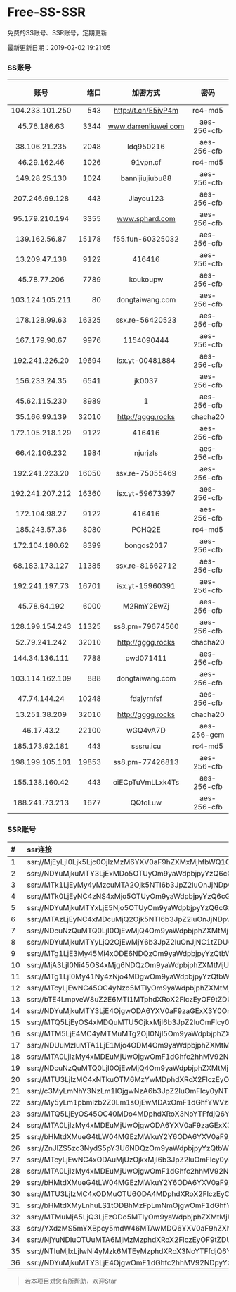 # Free-SS-SSR

免费的SS账号、SSR账号，定期更新

最新更新日期：2019-02-02 19:21:05 

### SS账号

|账号|端口|加密方式|密码|更新时间|国家|
|:-----:|-----:|:----:|:----:|:----:|:----:|
|104.233.101.250|543|http://t.cn/E5ivP4m|rc4-md5|19:17:14|CA|
|45.76.186.63|3344|www.darrenliuwei.com|aes-256-cfb|19:17:06|SG|
|38.106.21.235|2048|ldq950216|aes-256-cfb|19:17:05|US|
|46.29.162.46|1026|91vpn.cf|rc4-md5|19:17:14|RU|
|149.28.25.130|1024|bannijiujiubu88|aes-256-cfb|19:17:16|JP|
|207.246.99.128|443|Jiayou123|aes-256-cfb|19:17:12|US|
|95.179.210.194|3355|www.sphard.com|aes-256-cfb|19:17:13|FR|
|139.162.56.87|15178|f55.fun-60325032|aes-256-cfb|19:17:05|SG|
|13.209.47.138|9122|416416|aes-256-cfb|19:17:13|KR|
|45.78.77.206|7789|koukoupw|aes-256-cfb|19:17:16|US|
|103.124.105.211|80|dongtaiwang.com|aes-256-cfb|19:17:23|US|
|178.128.99.63|16325|ssx.re-56420523|aes-256-cfb|19:17:06|SG|
|167.179.90.67|9976|1154090444|aes-256-cfb|19:17:17|JP|
|192.241.226.20|19694|isx.yt-00481884|aes-256-cfb|19:17:04|US|
|156.233.24.35|6541|jk0037|aes-256-cfb|19:17:15|US|
|45.62.115.230|8989|1|aes-256-cfb|19:17:12|US|
|35.166.99.139|32010|http://gggg.rocks|chacha20|19:17:17|US|
|172.105.218.129|9122|416416|aes-256-cfb|18:57:15|JP|
|66.42.106.232|1984|njurjzls|aes-256-cfb|19:17:14|US|
|192.241.223.20|16050|ssx.re-75055469|aes-256-cfb|19:17:05|US|
|192.241.207.212|16360|isx.yt-59673397|aes-256-cfb|19:17:04|US|
|172.104.98.27|9122|416416|aes-256-cfb|19:12:14|JP|
|185.243.57.36|8080|PCHQ2E|rc4-md5|19:17:16|US|
|172.104.180.62|8399|bongos2017|aes-256-cfb|19:17:06|SG|
|68.183.173.127|11385|ssx.re-81662712|aes-256-cfb|19:17:05|US|
|192.241.197.73|16701|isx.yt-15960391|aes-256-cfb|19:17:04|US|
|45.78.64.192|6000|M2RmY2EwZj|aes-256-cfb|19:17:15|US|
|128.199.154.243|11325|ss8.pm-79674560|aes-256-cfb|19:17:06|SG|
|52.79.241.242|32010|http://gggg.rocks|chacha20|19:17:22|KR|
|144.34.136.111|7788|pwd071411|aes-256-cfb|19:17:12|US|
|103.114.162.109|888|dongtaiwang.com|aes-256-cfb|19:17:13|US|
|47.74.144.24|10248|fdajyrnfsf|aes-256-cfb|19:17:20|SG|
|13.251.38.209|32010|http://gggg.rocks|chacha20|19:17:15|SG|
|46.17.43.2|22100|wGQ4vA7D|aes-256-gcm|19:17:15|RU|
|185.173.92.181|443|sssru.icu|rc4-md5|19:17:20|RU|
|198.199.105.101|19853|ss8.pm-77426813|aes-256-cfb|19:17:04|US|
|155.138.160.42|443|oiECpTuVmLLxk4Ts|aes-256-cfb|19:17:15|US|
|188.241.73.213|1677|QQtoLuw|aes-256-cfb|19:17:13|RO|


### SSR账号

|#|ssr连接|
|:-----|:-----|
|1|ssr://MjEyLjI0Ljk5Ljc0OjIzMzM6YXV0aF9hZXMxMjhfbWQ1OmFlcy0xMjgtY3RyOmh0dHBfc2ltcGxlOlpHOTFZaTVwYncvP3JlbWFya3M9VTFOU1ZFOVBURjlPYjJSbE91V2xwZVdjc09XSXFTQSZncm91cD1WMWRYTGxOVFVsTlVUMDlNTGtOUFRR|
|2|ssr://NDYuMjkuMTY3LjExMDo5OTUyOm9yaWdpbjpyYzQ6cGxhaW46Ykc1amJpNXZjbWMvP3JlbWFya3M9VTFOU1ZFOVBURjlPYjJSbE91U19oT2U5bC1hV3J5QSZncm91cD1WMWRYTGxOVFVsTlVUMDlNTGtOUFRR|
|3|ssr://MTk1LjEyMy4yMzcuMTA2Ojk5NTI6b3JpZ2luOnJjNDpwbGFpbjpiRzVqYmk1dmNtYy8_cmVtYXJrcz1VMU5TVkU5UFRGOU9iMlJsT3VhV3NPV0tvT1dkb1NBJmdyb3VwPVYxZFhMbE5UVWxOVVQwOU1Ma05QVFE|
|4|ssr://MTk0LjEyNC4zNS4xMjo5OTUyOm9yaWdpbjpyYzQ6cGxhaW46Ykc1amJpNXZjbWMvP3JlbWFya3M9VTFOU1ZFOVBURjlPYjJSbE91ZVJudVdqcXlBJmdyb3VwPVYxZFhMbE5UVWxOVVQwOU1Ma05QVFE|
|5|ssr://NDYuMjkuMTYxLjE5Njo5OTUyOm9yaWdpbjpyYzQ6cGxhaW46Ykc1amJpNXZjbWMvP3JlbWFya3M9VTFOU1ZFOVBURjlPYjJSbE91U19oT2U5bC1hV3J5QSZncm91cD1WMWRYTGxOVFVsTlVUMDlNTGtOUFRR|
|6|ssr://MTAzLjEyNC4xMDcuMjQ2Ojk5NTI6b3JpZ2luOnJjNDpwbGFpbjpiRzVqYmk1dmNtYy8_cmVtYXJrcz1VMU5TVkU5UFRGOU9iMlJsT3VTNm11V2txdVdjc09XTXVpQSZncm91cD1WMWRYTGxOVFVsTlVUMDlNTGtOUFRR|
|7|ssr://NDcuNzQuMTQ0LjI0OjEwMjQ4Om9yaWdpbjphZXMtMjU2LWNmYjpwbGFpbjpabVJoYW5seWJtWnpaZy8_cmVtYXJrcz1VMU5TVkU5UFRGOU9iMlJsT3VhV3NPV0tvT1dkb1NEcG1MX3BoNHprdXBFJmdyb3VwPVYxZFhMbE5UVWxOVVQwOU1Ma05QVFE|
|8|ssr://NDYuMjkuMTYyLjQ2OjEwMjY6b3JpZ2luOnJjNC1tZDU6cGxhaW46T1RGMmNHNHVZMlkvP3JlbWFya3M9VTFOU1ZFOVBURjlPYjJSbE91U19oT2U5bC1hV3J5QSZncm91cD1WMWRYTGxOVFVsTlVUMDlNTGtOUFRR|
|9|ssr://MTg1LjE3My45Mi4xODE6NDQzOm9yaWdpbjpyYzQtbWQ1OnBsYWluOmMzTnpjblV1YVdOMS8_cmVtYXJrcz1VMU5TVkU5UFRGOU9iMlJsT3VTX2hPZTlsLWFXcnlBJmdyb3VwPVYxZFhMbE5UVWxOVVQwOU1Ma05QVFE|
|10|ssr://MjA3LjI0Ni45OS4xMjg6NDQzOm9yaWdpbjphZXMtMjU2LWNmYjpwbGFpbjpTbWxoZVc5MU1USXovP3JlbWFya3M9VTFOU1ZFOVBURjlPYjJSbE91ZS1qdVdidlNEbGlxRGxpS25ucG9fbHNMemt1cHJsdDU3bXRKdm1uWW5ubjdaMmRXeDBjdWFWc09hTnJ1UzRyZVdfZ3cmZ3JvdXA9VjFkWExsTlRVbE5VVDA5TUxrTlBUUQ|
|11|ssr://MTg1LjI0My41Ny4zNjo4MDgwOm9yaWdpbjpyYzQtbWQ1OnBsYWluOlVFTklVVEpGLz9yZW1hcmtzPVUxTlNWRTlQVEY5T2IyUmxPdVctdC1XYnZTQSZncm91cD1WMWRYTGxOVFVsTlVUMDlNTGtOUFRR|
|12|ssr://MTcyLjEwNC45OC4yNzo5MTIyOm9yaWdpbjphZXMtMjU2LWNmYjpwbGFpbjpOREUyTkRFMi8_cmVtYXJrcz1VMU5TVkU5UFRGOU9iMlJsT3VhWHBlYWNyQ0JNYVc1dlpHWG1sYkRtamE3a3VLM2x2NE0mZ3JvdXA9VjFkWExsTlRVbE5VVDA5TUxrTlBUUQ|
|13|ssr://bTE4LmpveW8uZ2E6MTI1MTphdXRoX2FlczEyOF9tZDU6YWVzLTI1Ni1jZmI6aHR0cF9zaW1wbGU6TVRJek5EVS8_b2Jmc3BhcmFtPVlYcDFjbVV1YldsamNtOXpiMlowTG1OdmJRJnJlbWFya3M9VTFOU1ZFOVBURjlPYjJSbE91YVdyLWEwbS1hV2gtV3d2T1M2bWlBJmdyb3VwPVYxZFhMbE5UVWxOVVQwOU1Ma05QVFE|
|14|ssr://NDYuMjkuMTY3LjE4OjgwODA6YXV0aF9zaGExX3Y0OnJjNC1tZDU6aHR0cF9zaW1wbGU6YUhSMGNEb3ZMM1F1WTI0dlJXaGtiVlI0WlEvP29iZnNwYXJhbT1NVERsaFlNeGRPYXpxT1dHakRwb2RIUndPaTh2ZEM1amJpOUZOV2wyVURSdCZwcm90b3BhcmFtPWRDNXRaUzlUVTFKVFZVSSZyZW1hcmtzPVUxTlNWRTlQVEY5T2IyUmxPdVNfaE9lOWwtYVdyeUEmZ3JvdXA9VjFkWExsTlRVbE5VVDA5TUxrTlBUUQ|
|15|ssr://MTQ5LjEyOS4xMDQuMTU5OjkxMjI6b3JpZ2luOmFlcy0yNTYtY2ZiOnBsYWluOk5ERTJOREUyLz9vYmZzcGFyYW09NUx1WTZMUzVVMU5TNW82bzZJMlFPblF1WTI0dlJUVnBkbEEwYlEmcHJvdG9wYXJhbT1kQzV0WlM5VFUxSlRWVUkmcmVtYXJrcz1VMU5TVkU5UFRGOU9iMlJsT3VlLWp1V2J2U0EmZ3JvdXA9VjFkWExsTlRVbE5VVDA5TUxrTlBUUQ|
|16|ssr://MTM5LjE4MC4yMTMuMTg2OjI0NjI5Om9yaWdpbjphZXMtMjU2LWNmYjpwbGFpbjpiMEZ6TW5sMFJUZy8_cmVtYXJrcz1VMU5TVkU5UFRGOU9iMlJsT3VlLWp1V2J2U0EmZ3JvdXA9VjFkWExsTlRVbE5VVDA5TUxrTlBUUQ|
|17|ssr://NDUuMzIuMTA1LjE1Mjo4ODM4Om9yaWdpbjphZXMtMjU2LWNmYjpwbGFpbjpZemszWm1ObE1EUTQvP3JlbWFya3M9VTFOU1ZFOVBURjlPYjJSbE91YVdzT1dLb09XZG9TQkRhRzl2Y0dIbWxiRG1qYTdrdUszbHY0TSZncm91cD1WMWRYTGxOVFVsTlVUMDlNTGtOUFRR|
|18|ssr://MTA0LjIzMy4xMDEuMjUwOjgwOmF1dGhfc2hhMV92NDpyYzQtbWQ1Omh0dHBfc2ltcGxlOmRDNXRaUzlUVTFKVFZVSS8_b2Jmc3BhcmFtPU1URGxoWU14ZE9henFPV0dqRHBvZEhSd09pOHZkQzVqYmk5Rk5XbDJVRFJ0JnByb3RvcGFyYW09ZEM1dFpTOVRVMUpUVlVJJnJlbWFya3M9VTFOU1ZFOVBURjlPYjJSbE91V01sLWUtanVXY3NPV011aUEmZ3JvdXA9VjFkWExsTlRVbE5VVDA5TUxrTlBUUQ|
|19|ssr://NDcuNzQuMTQ0LjI0OjEwMjQ4Om9yaWdpbjphZXMtMjU2LWNmYjpwbGFpbjpabVJoYW5seWJtWnpaZy8_cmVtYXJrcz1VMU5TVkU5UFRGOU9iMlJsT3VhV3NPV0tvT1dkb1NEcG1MX3BoNHprdXBFJmdyb3VwPVYxZFhMbE5UVWxOVVQwOU1Ma05QVFE|
|20|ssr://MTU3LjIzMC4xNTkuOTM6MzYwMDphdXRoX2FlczEyOF9tZDU6YWVzLTEyOC1jdHI6cGxhaW46Tm1vMWFIbDBaM0kvP3JlbWFya3M9VTFOU1ZFOVBURjlPYjJSbE91ZS1qdVdidlNBJmdyb3VwPVYxZFhMbE5UVWxOVVQwOU1Ma05QVFE|
|21|ssr://c3MyLmNhY3NzLm1lOjgwNzA6b3JpZ2luOmFlcy0yNTYtY2ZiOnBsYWluOk1qRXdPVFk1T0RVd01RLz9yZW1hcmtzPVUxTlNWRTlQVEY5T2IyUmxPdVNfaE9lOWwtYVdyeUEmZ3JvdXA9VjFkWExsTlRVbE5VVDA5TUxrTlBUUQ|
|22|ssr://My5yLm1pbmlzb2Z0Lm1sOjEwMDAxOmF1dGhfYWVzMTI4X21kNTpyYzQtbWQ1LTY6aHR0cF9zaW1wbGU6YkdScU5URXovP29iZnNwYXJhbT1kWEJrWVhSbExtMXBZM0p2YzI5bWRDNWpiMjAmcmVtYXJrcz1VMU5TVkU5UFRGOU9iMlJsT3VXY24taUFzLVdGdGlBJmdyb3VwPVYxZFhMbE5UVWxOVVQwOU1Ma05QVFE|
|23|ssr://MTQ5LjEyOS45OC40MDo4MDphdXRoX3NoYTFfdjQ6YWVzLTEyOC1jdHI6aHR0cF9zaW1wbGU6Wkc5MVlpNXBidy8_cmVtYXJrcz1VMU5TVkU5UFRGOU9iMlJsT3VlLWp1V2J2U0EmZ3JvdXA9VjFkWExsTlRVbE5VVDA5TUxrTlBUUQ|
|24|ssr://MTA0LjIzMy4xMDEuMjUwOjgwODA6YXV0aF9zaGExX3Y0OnJjNC1tZDU6aHR0cF9zaW1wbGU6YUhSMGNEb3ZMM1F1WTI0dlJXaGtiVlI0WlEvP29iZnNwYXJhbT01THVZNkxTNVUxTlM1bzZvNkkyUU9uUXVZMjR2UlRWcGRsQTBiUSZwcm90b3BhcmFtPWRDNXRaUzlUVTFKVFZVSSZyZW1hcmtzPVUxTlNWRTlQVEY5T2IyUmxPdVdNbC1lLWp1V2NzT1dNdWlBJmdyb3VwPVYxZFhMbE5UVWxOVVQwOU1Ma05QVFE|
|25|ssr://bHMtdXMueG4tLW04MGEzMWkuY2Y6ODA6YXV0aF9jaGFpbl9hOm5vbmU6aHR0cF9wb3N0OlkzUmpaMlozWDJaeVpXVmZNV0ZpWkdRNVpUUS8_cmVtYXJrcz1VMU5TVkU5UFRGOU9iMlJsT3VlLWp1V2J2U0Rsalk3bm01dnBvYl9sdDU3b3BiX3BtNFhsbTc3bHVJTGt1cHJwcWF6cGdJb29RVzFoZW05dUtlV0ZyT1dQdU9hVnNPYU5ydVM0cmVXX2d3Jmdyb3VwPVYxZFhMbE5UVWxOVVQwOU1Ma05QVFE|
|26|ssr://ZnJlZS5zc3NydS5pY3U6NDQzOm9yaWdpbjpyYzQtbWQ1Omh0dHBfc2ltcGxlOmMzTnpjblV1YVdOMS8_cmVtYXJrcz1VMU5TVkU5UFRGOU9iMlJsT3VTX2hPZTlsLWFXcnlBJmdyb3VwPVYxZFhMbE5UVWxOVVQwOU1Ma05QVFE|
|27|ssr://MTcyLjEwNC4xODAuMjUzOjkxMjI6b3JpZ2luOmFlcy0yNTYtY2ZiOnBsYWluOk5ERTJOREUyLz9yZW1hcmtzPVUxTlNWRTlQVEY5T2IyUmxPdWFXc09XS29PV2RvU0JNYVc1dlpHWG1sYkRtamE3a3VLM2x2NE0mZ3JvdXA9VjFkWExsTlRVbE5VVDA5TUxrTlBUUQ|
|28|ssr://MTA0LjIzMy4xMDEuMjUwOjgwOmF1dGhfc2hhMV92NDpyYzQtbWQ1Omh0dHBfc2ltcGxlOmRDNXRaUzlUVTFKVFZVSS8_b2Jmc3BhcmFtPTVMdVk2TFM1VTFOUzVvNm82STJRT25RdVkyNHZSVFZwZGxBMGJRJnByb3RvcGFyYW09ZEM1dFpTOVRVMUpUVlVJJnJlbWFya3M9VTFOU1ZFOVBURjlPYjJSbE91V01sLWUtanVXY3NPV011aUEmZ3JvdXA9VjFkWExsTlRVbE5VVDA5TUxrTlBUUQ|
|29|ssr://bHMtdXMueG4tLW04MGEzMWkuY2Y6ODA6YXV0aF9jaGFpbl9hOm5vbmU6aHR0cF9wb3N0OlkzUmpaMlozWDJaeVpXVmZNV0ZpWkdRNVpUUS8_cmVtYXJrcz1VMU5TVkU5UFRGOU9iMlJsT3VlLWp1V2J2U0Rsalk3bm01dnBvYl9sdDU3b3BiX3BtNFhsbTc3bHVJTGt1cHJwcWF6cGdJb29RVzFoZW05dUtlV0ZyT1dQdU9hVnNPYU5ydVM0cmVXX2d3Jmdyb3VwPVYxZFhMbE5UVWxOVVQwOU1Ma05QVFE|
|30|ssr://MTU3LjIzMC4xODMuOTU6ODA4MDphdXRoX2FlczEyOF9tZDU6YWVzLTI1Ni1jZmI6cGxhaW46Wm14NS8_cmVtYXJrcz1VMU5TVkU5UFRGOU9iMlJsT3VlLWp1V2J2U0EmZ3JvdXA9VjFkWExsTlRVbE5VVDA5TUxrTlBUUQ|
|31|ssr://bHMtdXMyLnhuLS1tODBhMzFpLmNmOjgwOmF1dGhfY2hhaW5fYTpub25lOmh0dHBfcG9zdDpZM1JqWjJaM1gyWnlaV1ZmWmpObU9EUXdaREkvP29iZnNwYXJhbT1iSE10ZFhNeUxuaHVMUzF0T0RCaE16RnBMbU5tJnJlbWFya3M9VTFOU1ZFOVBURjlPYjJSbE91ZS1qdVdidlNEa3Y0VGxpNUxsaG9qbHQ1N21zNkxuaWJubGhiQkJiV0Y2YjI3bWxiRG1qYTdrdUszbHY0TSZncm91cD1WMWRYTGxOVFVsTlVUMDlNTGtOUFRR|
|32|ssr://MTMuMjA5LjQ3LjEzODo5MTIyOm9yaWdpbjphZXMtMjU2LWNmYjpwbGFpbjpOREUyTkRFMi8_cmVtYXJrcz1VMU5TVkU5UFRGOU9iMlJsT3VlLWp1V2J2U0JCYldGNmIyN21sYkRtamE3a3VLM2x2NE0mZ3JvdXA9VjFkWExsTlRVbE5VVDA5TUxrTlBUUQ|
|33|ssr://YXdzMS5mYXBpcy5mdW46MTAwMDQ6YXV0aF9hZXMxMjhfc2hhMTphZXMtMjU2LWN0cjp0bHMxLjJfdGlja2V0X2F1dGg6YUdWNWFuVmtaUS8_b2Jmc3BhcmFtPWVuSnFMbkIzJnByb3RvcGFyYW09T0RNNldUaE1aMnhZJnJlbWFya3M9VTFOU1ZFOVBURjlPYjJSbE91YVdzT1dLb09XZG9TQkJiV0Y2YjI3bWxiRG1qYTdrdUszbHY0TSZncm91cD1WMWRYTGxOVFVsTlVUMDlNTGtOUFRR|
|34|ssr://NjYuNDIuOTUuMTA6MjMzMzphdXRoX2FlczEyOF9tZDU6YWVzLTEyOC1jdHI6cGxhaW46WVhOaGMyRnpNVEV5TVRFeS8_cmVtYXJrcz1VMU5TVkU5UFRGOU9iMlJsT3VlLWp1V2J2U0RsaXFEbGlLbm5wb19sc0x6a3Vwcmx0NTdsbktQbGpZN3BoNUhsanJfbWxxX21pWmpsaFl2cG9iX2x1SUpRWVdOWFpYTjA2WUNhNUwtaDVZV3M1WS00Jmdyb3VwPVYxZFhMbE5UVWxOVVQwOU1Ma05QVFE|
|35|ssr://NTIuMjIxLjIwNi4yMzk6MTEyMzphdXRoX3NoYTFfdjQ6YWVzLTI1Ni1jZmI6aHR0cF9zaW1wbGU6TVRFeU16RXhNak0vP3JlbWFya3M9VTFOU1ZFOVBURjlPYjJSbE91ZS1qdVdidlNEbGpZN25tNXZwb2JfbHQ1N29wYl9wbTRYbG03N2x1SUxrdXBycHFhenBnSW9vUVcxaGVtOXVLZVdGck9XUHVPYVZzT2FOcnVTNHJlV19ndyZncm91cD1WMWRYTGxOVFVsTlVUMDlNTGtOUFRR|
|36|ssr://NDYuMjkuMTY3LjE4OjgwOmF1dGhfc2hhMV92NDpyYzQtbWQ1Omh0dHBfc2ltcGxlOmFIUjBjSE02THk5MExtMWxMMU5UVWxOVlFnLz9vYmZzcGFyYW09TVREbGhZTXhkT2F6cU9XR2pEcG9kSFJ3T2k4dmRDNWpiaTlGTldsMlVEUnQmcHJvdG9wYXJhbT1kQzV0WlM5VFUxSlRWVUkmcmVtYXJrcz1VMU5TVkU5UFRGOU9iMlJsT3VTX2hPZTlsLWFXcnlBJmdyb3VwPVYxZFhMbE5UVWxOVVQwOU1Ma05QVFE|


> 若本项目对您有所帮助，欢迎Star